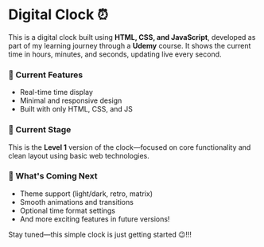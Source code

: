 # Digital Clock ⏰

This is a digital clock built using **HTML, CSS, and JavaScript**, developed as part of my learning journey through a **Udemy** course. It shows the current time in hours, minutes, and seconds, updating live every second.

### 🚀 Current Features

* Real-time time display
* Minimal and responsive design
* Built with only HTML, CSS, and JS

### 🧱 Current Stage

This is the **Level 1** version of the clock—focused on core functionality and clean layout using basic web technologies.

### 🌟 What's Coming Next

* Theme support (light/dark, retro, matrix)
* Smooth animations and transitions
* Optional time format settings
* And more exciting features in future versions!

Stay tuned—this simple clock is just getting started 😉!!!  
